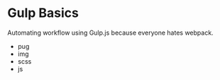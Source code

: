 # Gulp Basics

Automating workflow using Gulp.js because everyone hates webpack.
- pug
- img
- scss
- js
